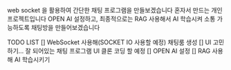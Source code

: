web socket 을 활용하여 간단한 채팅 프로그램을 만들보겠습니다
혼자서 만드는 개인 프로젝트입니다
OPEN AI 설정하고, 최종적으로는 RAG 사용해서 AI 학습시켜 소통 가능하도록 채팅방을 만들어보겠습니다


TODO LIST
[] WebSocket 사용해(SOCKET IO 사용할 예정) 채팅룸 생성
[] UI 고민하기... 잘 되어있는 채팅 프로그램 UI 클론 코딩 할 예정
[] OPEN AI 설정
[] RAG 사용해 AI 학습시키기

